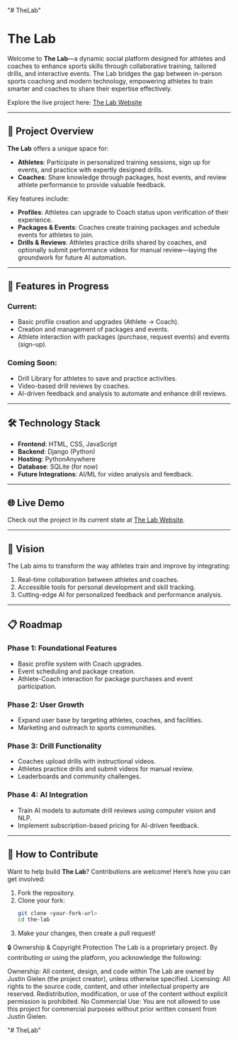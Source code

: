 "# TheLab" 

# The Lab

Welcome to **The Lab**—a dynamic social platform designed for athletes and coaches to enhance sports skills through collaborative training, tailored drills, and interactive events. The Lab bridges the gap between in-person sports coaching and modern technology, empowering athletes to train smarter and coaches to share their expertise effectively.

Explore the live project here: [The Lab Website](https://justingielen.pythonanywhere.com)

---

## 🚀 Project Overview

**The Lab** offers a unique space for:

- **Athletes**: Participate in personalized training sessions, sign up for events, and practice with expertly designed drills.
- **Coaches**: Share knowledge through packages, host events, and review athlete performance to provide valuable feedback.

Key features include:
- **Profiles**: Athletes can upgrade to Coach status upon verification of their experience.
- **Packages & Events**: Coaches create training packages and schedule events for athletes to join.
- **Drills & Reviews**: Athletes practice drills shared by coaches, and optionally submit performance videos for manual review—laying the groundwork for future AI automation.

---

## 🌟 Features in Progress

### Current:
- Basic profile creation and upgrades (Athlete → Coach).
- Creation and management of packages and events.
- Athlete interaction with packages (purchase, request events) and events (sign-up).

### Coming Soon:
- Drill Library for athletes to save and practice activities.
- Video-based drill reviews by coaches.
- AI-driven feedback and analysis to automate and enhance drill reviews.

---

## 🛠️ Technology Stack

- **Frontend**: HTML, CSS, JavaScript
- **Backend**: Django (Python)
- **Hosting**: PythonAnywhere
- **Database**: SQLite (for now)
- **Future Integrations**: AI/ML for video analysis and feedback.

---

## 🌐 Live Demo

Check out the project in its current state at [The Lab Website](https://justingielen.pythonanywhere.com).

---

## 🎯 Vision

The Lab aims to transform the way athletes train and improve by integrating:

1. Real-time collaboration between athletes and coaches.
2. Accessible tools for personal development and skill tracking.
3. Cutting-edge AI for personalized feedback and performance analysis.

---

## 📋 Roadmap

### Phase 1: Foundational Features
- Basic profile system with Coach upgrades.
- Event scheduling and package creation.
- Athlete-Coach interaction for package purchases and event participation.

### Phase 2: User Growth
- Expand user base by targeting athletes, coaches, and facilities.
- Marketing and outreach to sports communities.

### Phase 3: Drill Functionality
- Coaches upload drills with instructional videos.
- Athletes practice drills and submit videos for manual review.
- Leaderboards and community challenges.

### Phase 4: AI Integration
- Train AI models to automate drill reviews using computer vision and NLP.
- Implement subscription-based pricing for AI-driven feedback.

---

## 🚧 How to Contribute

Want to help build **The Lab**? Contributions are welcome! Here’s how you can get involved:

1. Fork the repository.
2. Clone your fork:
   ```bash
   git clone <your-fork-url>
   cd the-lab
3. Make your changes, then create a pull request!

🔒 Ownership & Copyright Protection
The Lab is a proprietary project. By contributing or using the platform, you acknowledge the following:

Ownership: All content, design, and code within The Lab are owned by Justin Gielen (the project creator), unless otherwise specified.
Licensing: All rights to the source code, content, and other intellectual property are reserved. Redistribution, modification, or use of the content without explicit permission is prohibited.
No Commercial Use: You are not allowed to use this project for commercial purposes without prior written consent from Justin Gielen.

"# TheLab" 
